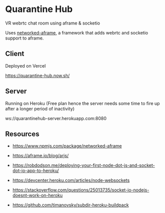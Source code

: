 # Quarantine Hub

VR webrtc chat room using aframe & socketio

Uses [networked-aframe](https://www.npmjs.com/package/networked-aframe), a framework that adds webrtc and socketio support to aframe.

## Client

Deployed on Vercel

https://quarantine-hub.now.sh/

## Server

Running on Heroku (Free plan hence the server needs some time to fire up after a longer period of inactivity)

ws://quarantinehub-server.herokuapp.com:8080

## Resources

- https://www.npmjs.com/package/networked-aframe
- https://aframe.io/blog/arjs/

- https://robdodson.me/deploying-your-first-node-dot-js-and-socket-dot-io-app-to-heroku/
- https://devcenter.heroku.com/articles/node-websockets
- https://stackoverflow.com/questions/25013735/socket-io-nodejs-doesnt-work-on-heroku
- https://github.com/timanovsky/subdir-heroku-buildpack

